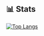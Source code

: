 ## 📊 Stats
[![Top Langs](https://github-readme-stats.vercel.app/api/top-langs/?username=joshuaclash08&theme=dracula)](https://github.com/joshuaclash08)

